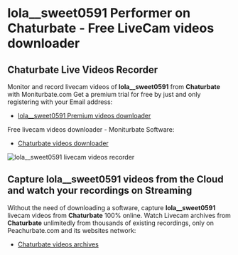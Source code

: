 # lola__sweet0591 Performer on Chaturbate - Free LiveCam videos downloader

## Chaturbate Live Videos Recorder

Monitor and record livecam videos of **lola__sweet0591** from **Chaturbate** with Moniturbate.com
Get a premium trial for free by just and only registering with your Email address:
* [lola__sweet0591 Premium videos downloader](https://moniturbate.com/request-demo-licence-key.html)

Free livecam videos downloader - Moniturbate Software:
* [Chaturbate videos downloader](https://moniturbate.com/moniturbate-download-software.html)

![lola__sweet0591 livecam videos recorder](https://peachurnet.com/templates/moniturbate-software.png)


## Capture lola__sweet0591 videos from the Cloud and watch your recordings on Streaming

Without the need of downloading a software, capture **lola__sweet0591** livecam videos from **Chaturbate** 100% online.
Watch Livecam archives from **Chaturbate** unlimitedly from thousands of existing recordings, only on Peachurbate.com and its websites network:
* [Chaturbate videos archives](https://peachurnet.com/)